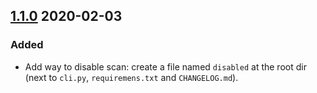 ## [1.1.0] 2020-02-03
### Added
* Add way to disable scan: create a file named `disabled` at the root dir (next to `cli.py`, `requiremens.txt` and `CHANGELOG.md`).

[1.1.0]: https://github.com/sralloza/lens-db/compare/v1.0.0...v1.1.0
